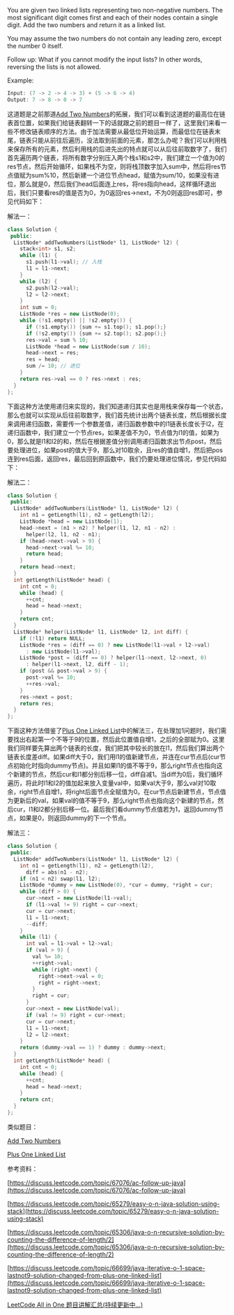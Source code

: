 You are given two linked lists representing two non-negative numbers. The most significant digit comes first and each of their nodes contain a single digit. Add the two numbers and return it as a linked list.

You may assume the two numbers do not contain any leading zero, except the number 0 itself.

Follow up: What if you cannot modify the input lists? In other words, reversing the lists is not allowed.

Example:

```cpp
Input: (7 -> 2 -> 4 -> 3) + (5 -> 6 -> 4)
Output: 7 -> 8 -> 0 -> 7
```

这道题是之前那道[Add Two Numbers](http://www.cnblogs.com/grandyang/p/4129891.html)的拓展，我们可以看到这道题的最高位在链表首位置，如果我们给链表翻转一下的话就跟之前的题目一样了，这里我们来看一些不修改链表顺序的方法。由于加法需要从最低位开始运算，而最低位在链表末尾，链表只能从前往后遍历，没法取到前面的元素，那怎么办呢？我们可以利用栈来保存所有的元素，然后利用栈的后进先出的特点就可以从后往前取数字了，我们首先遍历两个链表，将所有数字分别压入两个栈s1和s2中，我们建立一个值为0的res节点，然后开始循环，如果栈不为空，则将栈顶数字加入sum中，然后将res节点值赋为sum%10，然后新建一个进位节点head，赋值为sum/10，如果没有进位，那么就是0，然后我们head后面连上res，将res指向head，这样循环退出后，我们只要看res的值是否为0，为0返回res->next，不为0则返回res即可，参见代码如下：

解法一：

```cpp
class Solution {
 public:
  ListNode* addTwoNumbers(ListNode* l1, ListNode* l2) {
    stack<int> s1, s2;
    while (l1) {
      s1.push(l1->val); // 入栈
      l1 = l1->next;
    }
    while (l2) {
      s2.push(l2->val);
      l2 = l2->next;
    }
    int sum = 0;
    ListNode *res = new ListNode(0);
    while (!s1.empty() || !s2.empty()) {
      if (!s1.empty()) {sum += s1.top(); s1.pop();}
      if (!s2.empty()) {sum += s2.top(); s2.pop();}
      res->val = sum % 10;
      ListNode *head = new ListNode(sum / 10);
      head->next = res;
      res = head;
      sum /= 10; // 进位
    }
    return res->val == 0 ? res->next : res;
  }
};
```

下面这种方法使用递归来实现的，我们知道递归其实也是用栈来保存每一个状态，那么也就可以实现从后往前取数字，我们首先统计出两个链表长度，然后根据长度来调用递归函数，需要传一个参数差值，递归函数参数中的l1链表长度长于l2，在递归函数中，我们建立一个节点res，如果差值不为0，节点值为l1的值，如果为0，那么就是l1和l2的和，然后在根据差值分别调用递归函数求出节点post，然后要处理进位，如果post的值大于9，那么对10取余，且res的值自增1，然后把pos连到res后面，返回res，最后回到原函数中，我们仍要处理进位情况，参见代码如下：

解法二：

```cpp
class Solution {
 public:
  ListNode* addTwoNumbers(ListNode* l1, ListNode* l2) {
    int n1 = getLength(l1), n2 = getLength(l2);
    ListNode *head = new ListNode(1);
    head->next = (n1 > n2) ? helper(l1, l2, n1 - n2) :
      helper(l2, l1, n2 - n1);
    if (head->next->val > 9) {
      head->next->val %= 10;
      return head;
    }
    return head->next;
  }
  int getLength(ListNode* head) {
    int cnt = 0;
    while (head) {
      ++cnt;
      head = head->next;
    }
    return cnt;
  }
  ListNode* helper(ListNode* l1, ListNode* l2, int diff) {
    if (!l1) return NULL;
    ListNode *res = (diff == 0) ? new ListNode(l1->val + l2->val)
      : new ListNode(l1->val);
    ListNode *post = (diff == 0) ? helper(l1->next, l2->next, 0)
      : helper(l1->next, l2, diff - 1);
    if (post && post->val > 9) {
      post->val %= 10;
      ++res->val;
    }
    res->next = post;
    return res;
  }
};
```

下面这种方法借鉴了[Plus One Linked List](http://www.cnblogs.com/grandyang/p/5626389.html)中的解法三，在处理加1问题时，我们需要找出右起第一个不等于9的位置，然后此位置值自增1，之后的全部赋为0。这里我们同样要先算出两个链表的长度，我们把其中较长的放在l1，然后我们算出两个链表长度差diff。如果diff大于0，我们用l1的值新建节点，并连在cur节点后(cur节点初始化时指向dummy节点)。并且如果l1的值不等于9，那么right节点也指向这个新建的节点，然后cur和l1都分别后移一位，diff自减1。当diff为0后，我们循环遍历，将此时l1和l2的值加起来放入变量val中，如果val大于9，那么val对10取余，right节点自增1，将right后面节点全赋值为0。在cur节点后新建节点，节点值为更新后的val，如果val的值不等于9，那么right节点也指向这个新建的节点，然后cur，l1和l2都分别后移一位。最后我们看dummy节点值若为1，返回dummy节点，如果是0，则返回dummy的下一个节点。

解法三：

```cpp
class Solution {
 public:
  ListNode* addTwoNumbers(ListNode* l1, ListNode* l2) {
    int n1 = getLength(l1), n2 = getLength(l2),
      diff = abs(n1 - n2);
    if (n1 < n2) swap(l1, l2);
    ListNode *dummy = new ListNode(0), *cur = dummy, *right = cur;
    while (diff > 0) {
      cur->next = new ListNode(l1->val);
      if (l1->val != 9) right = cur->next;
      cur = cur->next;
      l1 = l1->next;
      --diff;
    }
    while (l1) {
      int val = l1->val + l2->val;
      if (val > 9) {
        val %= 10;
        ++right->val;
        while (right->next) {
          right->next->val = 0;
          right = right->next;
        }
        right = cur;
      }
      cur->next = new ListNode(val);
      if (val != 9) right = cur->next;
      cur = cur->next;
      l1 = l1->next;
      l2 = l2->next;
    }
    return (dummy->val == 1) ? dummy : dummy->next;
  }
  int getLength(ListNode* head) {
    int cnt = 0;
    while (head) {
      ++cnt;
      head = head->next;
    }
    return cnt;
  }
};
```

类似题目：

[Add Two Numbers](http://www.cnblogs.com/grandyang/p/4129891.html)

[Plus One Linked List](http://www.cnblogs.com/grandyang/p/5626389.html)

参考资料：

[https://discuss.leetcode.com/topic/67076/ac-follow-up-java](https://discuss.leetcode.com/topic/67076/ac-follow-up-java)

[https://discuss.leetcode.com/topic/65279/easy-o-n-java-solution-using-stack](https://discuss.leetcode.com/topic/65279/easy-o-n-java-solution-using-stack)

[https://discuss.leetcode.com/topic/65306/java-o-n-recursive-solution-by-counting-the-difference-of-length/2](https://discuss.leetcode.com/topic/65306/java-o-n-recursive-solution-by-counting-the-difference-of-length/2)

[https://discuss.leetcode.com/topic/66699/java-iterative-o-1-space-lastnot9-solution-changed-from-plus-one-linked-list](https://discuss.leetcode.com/topic/66699/java-iterative-o-1-space-lastnot9-solution-changed-from-plus-one-linked-list)

[LeetCode All in One 题目讲解汇总(持续更新中...)](http://www.cnblogs.com/grandyang/p/4606334.html)
